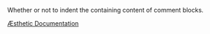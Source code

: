 Whether or not to indent the containing content of comment blocks.

[Æsthetic Documentation](https://æsthetic.dev/rules/style/preserveComment/)